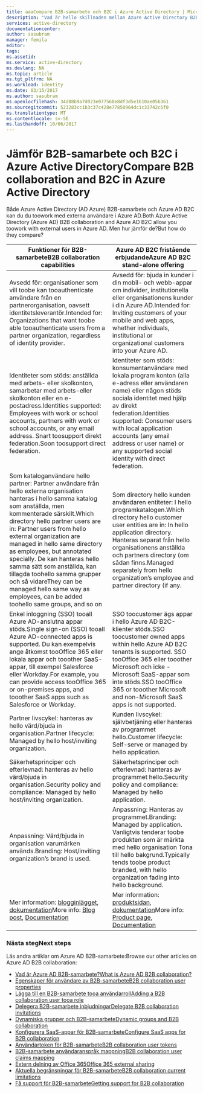 ```yaml
---
title: aaaCompare B2B-samarbete och B2C i Azure Active Directory | Microsoft Docs
description: "Vad är hello skillnaden mellan Azure Active Directory B2B-samarbete och Azure AD B2C?"
services: active-directory
documentationcenter: 
author: sasubram
manager: femila
editor: 
tags: 
ms.assetid: 
ms.service: active-directory
ms.devlang: NA
ms.topic: article
ms.tgt_pltfrm: NA
ms.workload: identity
ms.date: 03/15/2017
ms.author: sasubram
ms.openlocfilehash: 34d88b9a7d023e077568e8df3d5e1610ae05b361
ms.sourcegitcommit: 523283cc1b3c37c428e77850964dc1c33742c5f0
ms.translationtype: MT
ms.contentlocale: sv-SE
ms.lasthandoff: 10/06/2017
---
```

# <a name="compare-b2b-collaboration-and-b2c-in-azure-active-directory"></a><span data-ttu-id="798ca-103">Jämför B2B-samarbete och B2C i Azure Active Directory</span><span class="sxs-lookup"><span data-stu-id="798ca-103">Compare B2B collaboration and B2C in Azure Active Directory</span></span>

<span data-ttu-id="798ca-104">Både Azure Active Directory (AD Azure) B2B-samarbete och Azure AD B2C kan du du toowork med externa användare i Azure AD.</span><span class="sxs-lookup"><span data-stu-id="798ca-104">Both Azure Active Directory (Azure AD) B2B collaboration and Azure AD B2C allow you toowork with external users in Azure AD.</span></span> <span data-ttu-id="798ca-105">Men hur jämför de?</span><span class="sxs-lookup"><span data-stu-id="798ca-105">But how do they compare?</span></span>


<span data-ttu-id="798ca-106">Funktioner för B2B-samarbete</span><span class="sxs-lookup"><span data-stu-id="798ca-106">B2B collaboration capabilities</span></span> |     <span data-ttu-id="798ca-107">Azure AD B2C fristående erbjudande</span><span class="sxs-lookup"><span data-stu-id="798ca-107">Azure AD B2C stand-alone offering</span></span>
-------- | --------
<span data-ttu-id="798ca-108">Avsedd för: organisationer som vill toobe kan tooauthenticate användare från en partnerorganisation, oavsett identitetsleverantör.</span><span class="sxs-lookup"><span data-stu-id="798ca-108">Intended for: Organizations that want toobe able tooauthenticate users from a partner organization, regardless of identity provider.</span></span> | <span data-ttu-id="798ca-109">Avsedd för: bjuda in kunder i din mobil- och webb-appar om individer, institutionella eller organisationens kunder i din Azure AD.</span><span class="sxs-lookup"><span data-stu-id="798ca-109">Intended for: Inviting customers of your mobile and web apps, whether individuals, institutional or organizational customers into your Azure AD.</span></span>
<span data-ttu-id="798ca-110">Identiteter som stöds: anställda med arbets- eller skolkonton, samarbetar med arbets-eller skolkonton eller en e-postadress.</span><span class="sxs-lookup"><span data-stu-id="798ca-110">Identities supported: Employees with work or school accounts, partners with work or school accounts, or any email address.</span></span> <span data-ttu-id="798ca-111">Snart toosupport direkt federation.</span><span class="sxs-lookup"><span data-stu-id="798ca-111">Soon toosupport direct federation.</span></span>  | <span data-ttu-id="798ca-112">Identiteter som stöds: konsumentanvändare med lokala program konton (alla e-adress eller användaren name) eller någon stöds sociala identitet med hjälp av direkt federation.</span><span class="sxs-lookup"><span data-stu-id="798ca-112">Identities supported: Consumer users with local application accounts (any email address or user name) or any supported social identity with direct federation.</span></span>
<span data-ttu-id="798ca-113">Som kataloganvändare hello partner: Partner användare från hello externa organisation hanteras i hello samma katalog som anställda, men kommenterade särskilt.</span><span class="sxs-lookup"><span data-stu-id="798ca-113">Which directory hello partner users are in: Partner users from hello external organization are managed in hello same directory as employees, but annotated specially.</span></span> <span data-ttu-id="798ca-114">De kan hanteras hello samma sätt som anställda, kan tillagda toohello samma grupper och så vidare</span><span class="sxs-lookup"><span data-stu-id="798ca-114">They can be managed hello same way as employees, can be added toohello same groups, and so on</span></span>  | <span data-ttu-id="798ca-115">Som directory hello kunden användaren entiteter: I hello programkatalogen.</span><span class="sxs-lookup"><span data-stu-id="798ca-115">Which directory hello customer user entities are in: In hello application directory.</span></span> <span data-ttu-id="798ca-116">Hanteras separat från hello organisationens anställda och partners directory (om sådan finns.</span><span class="sxs-lookup"><span data-stu-id="798ca-116">Managed separately from hello organization’s employee and partner directory (if any.</span></span>
<span data-ttu-id="798ca-117">Enkel inloggning (SSO) tooall Azure AD-anslutna appar stöds.</span><span class="sxs-lookup"><span data-stu-id="798ca-117">Single sign-on (SSO) tooall Azure AD-connected apps is supported.</span></span> <span data-ttu-id="798ca-118">Du kan exempelvis ange åtkomst tooOffice 365 eller lokala appar och tooother SaaS-appar, till exempel Salesforce eller Workday.</span><span class="sxs-lookup"><span data-stu-id="798ca-118">For example, you can provide access tooOffice 365 or on-premises apps, and tooother SaaS apps such as Salesforce or Workday.</span></span>  |  <span data-ttu-id="798ca-119">SSO toocustomer ägs appar i hello Azure AD B2C-klienter stöds.</span><span class="sxs-lookup"><span data-stu-id="798ca-119">SSO toocustomer owned apps within hello Azure AD B2C tenants is supported.</span></span> <span data-ttu-id="798ca-120">SSO tooOffice 365 eller tooother Microsoft och icke - Microsoft SaaS-appar som inte stöds.</span><span class="sxs-lookup"><span data-stu-id="798ca-120">SSO tooOffice 365 or tooother Microsoft and non-Microsoft SaaS apps is not supported.</span></span>
<span data-ttu-id="798ca-121">Partner livscykel: hanteras av hello värd/bjuda in organisation.</span><span class="sxs-lookup"><span data-stu-id="798ca-121">Partner lifecycle: Managed by hello host/inviting organization.</span></span>  | <span data-ttu-id="798ca-122">Kunden livscykel: självbetjäning eller hanteras av programmet hello.</span><span class="sxs-lookup"><span data-stu-id="798ca-122">Customer lifecycle: Self-serve or managed by hello application.</span></span>
<span data-ttu-id="798ca-123">Säkerhetsprinciper och efterlevnad: hanteras av hello värd/bjuda in organisation.</span><span class="sxs-lookup"><span data-stu-id="798ca-123">Security policy and compliance: Managed by hello host/inviting organization.</span></span>  | <span data-ttu-id="798ca-124">Säkerhetsprinciper och efterlevnad: hanteras av programmet hello.</span><span class="sxs-lookup"><span data-stu-id="798ca-124">Security policy and compliance: Managed by hello application.</span></span>
<span data-ttu-id="798ca-125">Anpassning: Värd/bjuda in organisation varumärken används.</span><span class="sxs-lookup"><span data-stu-id="798ca-125">Branding: Host/inviting organization’s brand is used.</span></span>  |    <span data-ttu-id="798ca-126">Anpassning: Hanteras av programmet.</span><span class="sxs-lookup"><span data-stu-id="798ca-126">Branding: Managed by application.</span></span> <span data-ttu-id="798ca-127">Vanligtvis tenderar toobe produkten som är märkta med hello organisation Tona till hello bakgrund.</span><span class="sxs-lookup"><span data-stu-id="798ca-127">Typically tends toobe product branded, with hello organization fading into hello background.</span></span>
<span data-ttu-id="798ca-128">Mer information: [blogginlägget](https://blogs.technet.microsoft.com/enterprisemobility/2017/02/01/azure-ad-b2b-new-updates-make-cross-business-collab-easy/), [dokumentation](https://docs.microsoft.com/en-us/azure/active-directory/active-directory-b2b-what-is-azure-ad-b2b)</span><span class="sxs-lookup"><span data-stu-id="798ca-128">More info: [Blog post](https://blogs.technet.microsoft.com/enterprisemobility/2017/02/01/azure-ad-b2b-new-updates-make-cross-business-collab-easy/), [Documentation](https://docs.microsoft.com/en-us/azure/active-directory/active-directory-b2b-what-is-azure-ad-b2b)</span></span>  | <span data-ttu-id="798ca-129">Mer information: [produktsidan](https://azure.microsoft.com/en-us/services/active-directory-b2c/), [dokumentation](https://docs.microsoft.com/en-us/azure/active-directory-b2c/)</span><span class="sxs-lookup"><span data-stu-id="798ca-129">More info: [Product page](https://azure.microsoft.com/en-us/services/active-directory-b2c/), [Documentation](https://docs.microsoft.com/en-us/azure/active-directory-b2c/)</span></span>


### <a name="next-steps"></a><span data-ttu-id="798ca-130">Nästa steg</span><span class="sxs-lookup"><span data-stu-id="798ca-130">Next steps</span></span>

<span data-ttu-id="798ca-131">Läs andra artiklar om Azure AD B2B-samarbete:</span><span class="sxs-lookup"><span data-stu-id="798ca-131">Browse our other articles on Azure AD B2B collaboration:</span></span>

* [<span data-ttu-id="798ca-132">Vad är Azure AD B2B-samarbete?</span><span class="sxs-lookup"><span data-stu-id="798ca-132">What is Azure AD B2B collaboration?</span></span>](active-directory-b2b-what-is-azure-ad-b2b.md)
* [<span data-ttu-id="798ca-133">Egenskaper för användare av B2B-samarbete</span><span class="sxs-lookup"><span data-stu-id="798ca-133">B2B collaboration user properties</span></span>](active-directory-b2b-user-properties.md)
* [<span data-ttu-id="798ca-134">Lägga till en B2B-samarbete tooa användarroll</span><span class="sxs-lookup"><span data-stu-id="798ca-134">Adding a B2B collaboration user tooa role</span></span>](active-directory-b2b-add-guest-to-role.md)
* [<span data-ttu-id="798ca-135">Delegera B2B-samarbete inbjudningar</span><span class="sxs-lookup"><span data-stu-id="798ca-135">Delegate B2B collaboration invitations</span></span>](active-directory-b2b-delegate-invitations.md)
* [<span data-ttu-id="798ca-136">Dynamiska grupper och B2B-samarbete</span><span class="sxs-lookup"><span data-stu-id="798ca-136">Dynamic groups and B2B collaboration</span></span>](active-directory-b2b-dynamic-groups.md)
* [<span data-ttu-id="798ca-137">Konfigurera SaaS-appar för B2B-samarbete</span><span class="sxs-lookup"><span data-stu-id="798ca-137">Configure SaaS apps for B2B collaboration</span></span>](active-directory-b2b-configure-saas-apps.md)
* [<span data-ttu-id="798ca-138">Användartoken för B2B-samarbete</span><span class="sxs-lookup"><span data-stu-id="798ca-138">B2B collaboration user tokens</span></span>](active-directory-b2b-user-token.md)
* [<span data-ttu-id="798ca-139">B2B-samarbete användaranspråk mappning</span><span class="sxs-lookup"><span data-stu-id="798ca-139">B2B collaboration user claims mapping</span></span>](active-directory-b2b-claims-mapping.md)
* [<span data-ttu-id="798ca-140">Extern delning av Office 365</span><span class="sxs-lookup"><span data-stu-id="798ca-140">Office 365 external sharing</span></span>](active-directory-b2b-o365-external-user.md)
* [<span data-ttu-id="798ca-141">Aktuella begränsningar för B2B-samarbete</span><span class="sxs-lookup"><span data-stu-id="798ca-141">B2B collaboration current limitations</span></span>](active-directory-b2b-current-limitations.md)
* [<span data-ttu-id="798ca-142">Få support för B2B-samarbete</span><span class="sxs-lookup"><span data-stu-id="798ca-142">Getting support for B2B collaboration</span></span>](active-directory-b2b-support.md)
